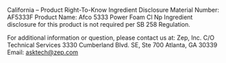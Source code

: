  
 
 
California – Product Right-To-Know Ingredient Disclosure 
Material Number: AF5333F 
Product Name: Afco 5333 Power Foam Cl Np 
Ingredient disclosure for this product is not required per SB 258 Regulation. 
 
For additional information or question, please contact us at: 
Zep, Inc. 
C/O Technical Services 
3330 Cumberland Blvd. SE, Ste 700 
Atlanta, GA 30339 
Email: asktech@zep.com 
 
 
 
 
